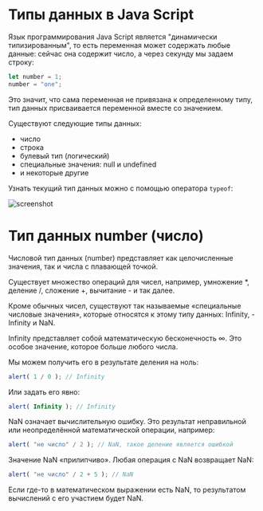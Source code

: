 # Типы данных в Java Script

Язык программирования Java Script является "динамически типизированным", то есть переменная может содержать любые данные: сейчас она содержит число, а через секунду мы задаем строку:

```jsx
let number = 1;
number = "one";
```

Это значит, что сама переменная не привязана к определенному типу, тип данных присваивается переменной вместе со значением.

Существуют следующие типы данных:

- число
- строка
- булевый тип (логический)
- специальные значения: null и undefined
- и некоторые другие

Узнать текущий тип данных можно с помощью оператора `typeof`:

![screenshot](/pictures/typeof.png)

# Тип данных number (число)
 Числовой тип данных (number) представляет как целочисленные значения, так и числа с плавающей точкой.

 Существует множество операций для чисел, например, умножение *, деление /, сложение +, вычитание - и так далее.

Кроме обычных чисел, существуют так называемые «специальные числовые значения», которые относятся к этому типу данных: Infinity, -Infinity и NaN.

Infinity представляет собой математическую бесконечность ∞. Это особое значение, которое больше любого числа.

Мы можем получить его в результате деления на ноль:

```jsx 
alert( 1 / 0 ); // Infinity 
```

Или задать его явно:

```jsx  
alert( Infinity ); // Infinity
```
NaN означает вычислительную ошибку. Это результат неправильной или неопределённой математической операции, например:

```jsx 
alert( "не число" / 2 ); // NaN, такое деление является ошибкой
```
Значение NaN «прилипчиво». Любая операция с NaN возвращает NaN:

```jsx  
alert( "не число" / 2 + 5 ); // NaN
```
Если где-то в математическом выражении есть NaN, то результатом вычислений с его участием будет NaN.

